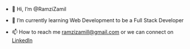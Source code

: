 - 👋 Hi, I’m @RamziZamil

- 🌱 I’m currently learning Web Development to be a Full Stack Developer

- 📫 How to reach me ramzizamill@gmail.com or we can connect on [LinkedIn](www.linkedin.com/in/ramzizamil)

<!---
RamziZamil/RamziZamil is a ✨ special ✨ repository because its `README.md` (this file) appears on your GitHub profile.
You can click the Preview link to take a look at your changes.
--->
